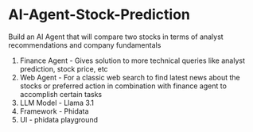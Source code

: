 # AI-Agent-Stock-Prediction

Build an AI Agent that will compare two stocks in terms of analyst recommendations and company fundamentals

1. Finance Agent - Gives solution to more technical queries like analyst prediction, stock price, etc
2. Web Agent - For a classic web search to find latest news about the stocks or preferred action in combination with finance agent to accomplish certain tasks
3. LLM Model - Llama 3.1
4. Framework - Phidata
5. UI - phidata playground
   
